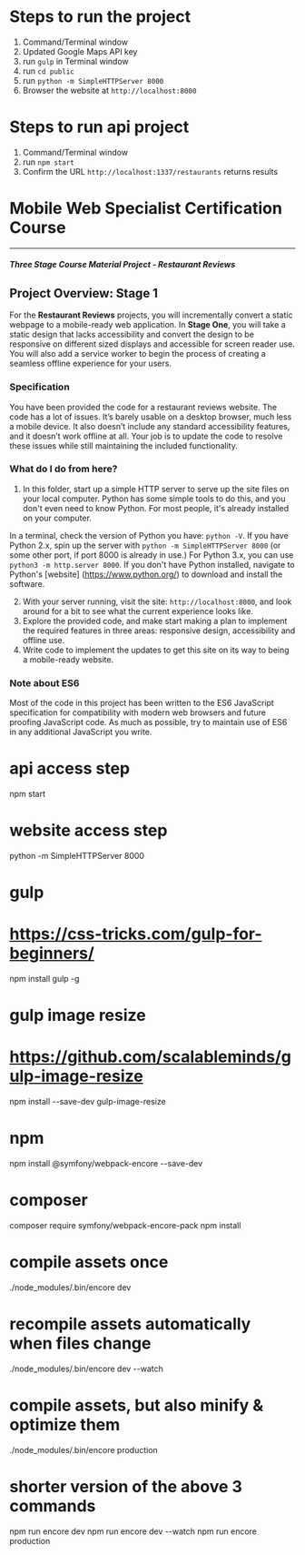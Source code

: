 # Steps to run the project
1. Command/Terminal window
2. Updated Google Maps API key
2. run `gulp` in Terminal window
3. run `cd public`
4. run `python -m SimpleHTTPServer 8000`
5. Browser the website at `http://localhost:8000`

# Steps to run api project
1. Command/Terminal window
2. run `npm start`
2. Confirm the URL `http://localhost:1337/restaurants` returns results






# Mobile Web Specialist Certification Course
---
#### _Three Stage Course Material Project - Restaurant Reviews_

## Project Overview: Stage 1

For the **Restaurant Reviews** projects, you will incrementally convert a static webpage to a 
mobile-ready web application. In **Stage One**, you will take a static design that lacks 
accessibility and convert the design to be responsive on different sized displays and accessible 
for screen reader use. You will also add a service worker to begin the process of creating a 
seamless offline experience for your users.

### Specification

You have been provided the code for a restaurant reviews website. The code has a lot of issues. 
It’s barely usable on a desktop browser, much less a mobile device. It also doesn’t include any 
standard accessibility features, and it doesn’t work offline at all. Your job is to update the 
code to resolve these issues while still maintaining the included functionality. 

### What do I do from here?

1. In this folder, start up a simple HTTP server to serve up the site files on your local computer. 
Python has some simple tools to do this, and you don't even need to know Python. For most people, 
it's already installed on your computer. 

In a terminal, check the version of Python you have: `python -V`. 
If you have Python 2.x, spin up the server with 
`python -m SimpleHTTPServer 8000`
(or some other port, if port 8000 is already in use.) For Python 3.x, you can use 
`python3 -m http.server 8000`. 
If you don't have Python installed, navigate to Python's [website]
(https://www.python.org/) to download and install the software.

2. With your server running, visit the site: `http://localhost:8000`, and look around for a bit 
to see what the current experience looks like.
3. Explore the provided code, and make start making a plan to implement the required features in 
three areas: responsive design, accessibility and offline use.
4. Write code to implement the updates to get this site on its way to being a mobile-ready website.

### Note about ES6

Most of the code in this project has been written to the ES6 JavaScript specification for 
compatibility with modern web browsers and future proofing JavaScript code. As much as possible, 
try to maintain use of ES6 in any additional JavaScript you write. 

# api access step

npm start

# website access step

python -m SimpleHTTPServer 8000

# gulp
# https://css-tricks.com/gulp-for-beginners/
npm install gulp -g

# gulp image resize
# https://github.com/scalableminds/gulp-image-resize
npm install --save-dev gulp-image-resize


# npm
npm install @symfony/webpack-encore --save-dev

# composer
composer require symfony/webpack-encore-pack
npm install


# compile assets once
./node_modules/.bin/encore dev

# recompile assets automatically when files change
./node_modules/.bin/encore dev --watch

# compile assets, but also minify & optimize them
./node_modules/.bin/encore production

# shorter version of the above 3 commands
npm run encore dev
npm run encore dev --watch
npm run encore production
